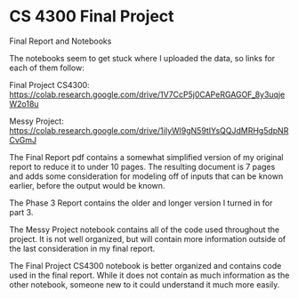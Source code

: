 # CS 4300 Final Project
Final Report and Notebooks

The notebooks seem to get stuck where I uploaded the data, so links for each of them follow:

Final Project CS4300: https://colab.research.google.com/drive/1V7CcP5j0CAPeRGAGOF_8y3uqjeW2o18u

Messy Project: https://colab.research.google.com/drive/1iIyWl9gN59tIYsQQJdMRHg5dpNRCvGmJ

The Final Report pdf contains a somewhat simplified version of my original report to reduce it to under 10 pages. The resulting document is 7 pages and adds some consideration for modeling off of inputs that can be known earlier, before the output would be known.

The Phase 3 Report contains the older and longer version I turned in for part 3.

The Messy Project notebook contains all of the code used throughout the project. It is not well organized, but will contain more information outside of the last consideration in my final report.

The Final Project CS4300 notebook is better organized and contains code used in the final report. While it does not contain as much information as the other notebook, someone new to it could understand it much more easily.
